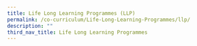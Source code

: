 ```yaml
---
title: Life Long Learning Programmes (LLP)
permalink: /co-curriculum/Life-Long-Learning-Programmes/llp/
description: ""
third_nav_title: Life Long Learning Programmes
---
```

